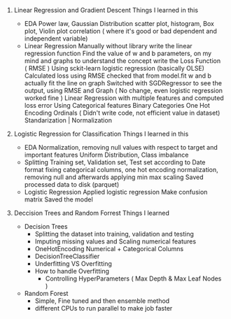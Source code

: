01. Linear Regression and Gradient Descent
    Things I learned in this
    - EDA
        Power law, Gaussian Distribution
        scatter plot, histogram, Box plot, Violin plot
        correlation ( where it's good or bad dependent and independent variable)
    - Linear Regression
        Manually without library
            write the linear regression function
            Find the value of w and b parameters, on my mind and graphs to understand the concept
            write the Loss Function ( RMSE )
        Using sckit-learn
            logistic regression (basically OLSE)
                Calculated loss using RMSE
                checked that from model.fit w and b actually fit the line on graph
            Switched with SGDRegressor to see the output, using RMSE and Graph ( No change, even logistic regression worked fine )
            Linear Regression with multiple features and computed loss error
            Using Categorical features
                Binary Categories
                One Hot Encoding
                Ordinals ( Didn't write code, not efficient value in dataset)
            Standarization | Normalization

02. Logistic Regression for Classification
    Things I learned in this
    - EDA
        Normalization, removing null values with respect to target and important features
        Uniform Distribution, Class imbalance
    - Splitting Training set, Validation set, Test set 
        according to Date format 
        fixing categorical columns, one hot encoding
        normalization, removing null and afterwards applying min max scaling
        Saved processed data to disk (parquet)
    - Logistic Regression
        Applied logistic regression
        Make confusion matrix
        Saved the model

03. Deccision Trees and Random Forrest
    Things I learned
    - Decision Trees
      - Splitting the dataset into training, validation and testing
      - Imputing missing values and Scaling numerical features
      - OneHotEncoding Numerical + Categorical Columns
      - DecisionTreeClassifier
      - Underfitting VS Overfitting
      - How to handle Overfitting 
        - Controlling HyperParameters ( Max Depth & Max Leaf Nodes )
    - Random Forest
      - Simple, Fine tuned and then ensemble method
      - different CPUs to run parallel to make job faster